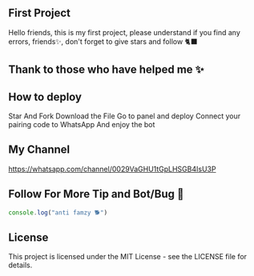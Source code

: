 ## First Project
Hello friends, this is my first project, please understand if you find any errors, friends✨, don't forget to give stars and follow 🐈‍⬛
## Thank to those who have helped me ✨


## How to deploy 
Star And Fork
Download the File
Go to panel and deploy 
Connect your pairing code to WhatsApp 
And enjoy the bot 

## My Channel

https://whatsapp.com/channel/0029VaGHU1tGpLHSGB4IsU3P


## Follow For More Tip and Bot/Bug 💫

```javascript
console.log("anti famzy 🐕")
```
## License

This project is licensed under the MIT License - see the LICENSE file for details.
